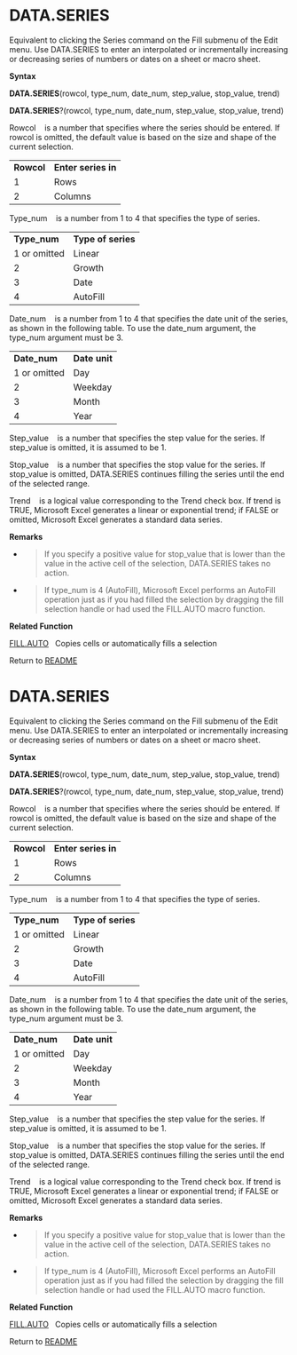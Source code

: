 # DATA.SERIES

Equivalent to clicking the Series command on the Fill submenu of the
Edit menu. Use DATA.SERIES to enter an interpolated or incrementally
increasing or decreasing series of numbers or dates on a sheet or macro
sheet.

**Syntax**

**DATA.SERIES**(rowcol, type\_num, date\_num, step\_value, stop\_value,
trend)

**DATA.SERIES**?(rowcol, type\_num, date\_num, step\_value, stop\_value,
trend)

Rowcol&nbsp;&nbsp;&nbsp;&nbsp;is a number that specifies where the
series should be entered. If rowcol is omitted, the default value is
based on the size and shape of the current selection.

|            |                     |
| ---------- | ------------------- |
| **Rowcol** | **Enter series in** |
| 1          | Rows                |
| 2          | Columns             |

Type\_num&nbsp;&nbsp;&nbsp;&nbsp;is a number from 1 to 4 that specifies
the type of series.

|               |                    |
| ------------- | ------------------ |
| **Type\_num** | **Type of series** |
| 1 or omitted  | Linear             |
| 2             | Growth             |
| 3             | Date               |
| 4             | AutoFill           |

Date\_num&nbsp;&nbsp;&nbsp;&nbsp;is a number from 1 to 4 that specifies
the date unit of the series, as shown in the following table. To use the
date\_num argument, the type\_num argument must be 3.

|               |               |
| ------------- | ------------- |
| **Date\_num** | **Date unit** |
| 1 or omitted  | Day           |
| 2             | Weekday       |
| 3             | Month         |
| 4             | Year          |

Step\_value&nbsp;&nbsp;&nbsp;&nbsp;is a number that specifies the step
value for the series. If step\_value is omitted, it is assumed to be 1.

Stop\_value&nbsp;&nbsp;&nbsp;&nbsp;is a number that specifies the stop
value for the series. If stop\_value is omitted, DATA.SERIES continues
filling the series until the end of the selected range.

Trend&nbsp;&nbsp;&nbsp;&nbsp;is a logical value corresponding to the
Trend check box. If trend is TRUE, Microsoft Excel generates a linear or
exponential trend; if FALSE or omitted, Microsoft Excel generates a
standard data series.

**Remarks**

  - > If you specify a positive value for stop\_value that is lower than
    > the value in the active cell of the selection, DATA.SERIES takes
    > no action.

  - > If type\_num is 4 (AutoFill), Microsoft Excel performs an AutoFill
    > operation just as if you had filled the selection by dragging the
    > fill selection handle or had used the FILL.AUTO macro function.


**Related Function**

[FILL.AUTO](FILL.AUTO.md)&nbsp;&nbsp;&nbsp;Copies cells or automatically fills a
selection



Return to [README](README.md#D)

# DATA.SERIES

Equivalent to clicking the Series command on the Fill submenu of the
Edit menu. Use DATA.SERIES to enter an interpolated or incrementally
increasing or decreasing series of numbers or dates on a sheet or macro
sheet.

**Syntax**

**DATA.SERIES**(rowcol, type\_num, date\_num, step\_value, stop\_value,
trend)

**DATA.SERIES**?(rowcol, type\_num, date\_num, step\_value, stop\_value,
trend)

Rowcol&nbsp;&nbsp;&nbsp;&nbsp;is a number that specifies where the
series should be entered. If rowcol is omitted, the default value is
based on the size and shape of the current selection.

|            |                     |
| ---------- | ------------------- |
| **Rowcol** | **Enter series in** |
| 1          | Rows                |
| 2          | Columns             |

Type\_num&nbsp;&nbsp;&nbsp;&nbsp;is a number from 1 to 4 that specifies
the type of series.

|               |                    |
| ------------- | ------------------ |
| **Type\_num** | **Type of series** |
| 1 or omitted  | Linear             |
| 2             | Growth             |
| 3             | Date               |
| 4             | AutoFill           |

Date\_num&nbsp;&nbsp;&nbsp;&nbsp;is a number from 1 to 4 that specifies
the date unit of the series, as shown in the following table. To use the
date\_num argument, the type\_num argument must be 3.

|               |               |
| ------------- | ------------- |
| **Date\_num** | **Date unit** |
| 1 or omitted  | Day           |
| 2             | Weekday       |
| 3             | Month         |
| 4             | Year          |

Step\_value&nbsp;&nbsp;&nbsp;&nbsp;is a number that specifies the step
value for the series. If step\_value is omitted, it is assumed to be 1.

Stop\_value&nbsp;&nbsp;&nbsp;&nbsp;is a number that specifies the stop
value for the series. If stop\_value is omitted, DATA.SERIES continues
filling the series until the end of the selected range.

Trend&nbsp;&nbsp;&nbsp;&nbsp;is a logical value corresponding to the
Trend check box. If trend is TRUE, Microsoft Excel generates a linear or
exponential trend; if FALSE or omitted, Microsoft Excel generates a
standard data series.

**Remarks**

  - > If you specify a positive value for stop\_value that is lower than
    > the value in the active cell of the selection, DATA.SERIES takes
    > no action.

  - > If type\_num is 4 (AutoFill), Microsoft Excel performs an AutoFill
    > operation just as if you had filled the selection by dragging the
    > fill selection handle or had used the FILL.AUTO macro function.


**Related Function**

[FILL.AUTO](FILL.AUTO.md)&nbsp;&nbsp;&nbsp;Copies cells or automatically fills a
selection



Return to [README](README.md#D)

